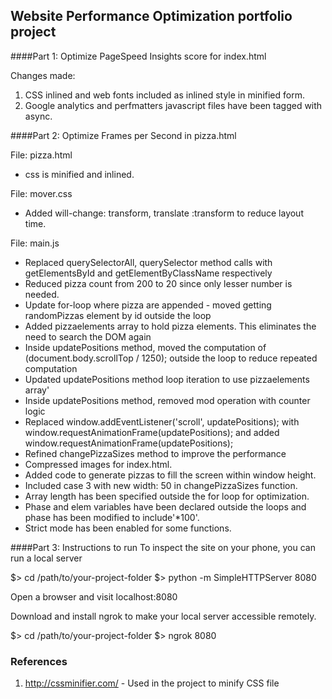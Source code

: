 ## Website Performance Optimization portfolio project

####Part 1: Optimize PageSpeed Insights score for index.html

Changes made:
1. CSS inlined and web fonts included as inlined style in minified form.
2. Google analytics and perfmatters javascript files have been tagged with async.


####Part 2: Optimize Frames per Second in pizza.html

File: pizza.html
* css is minified and inlined.

File: mover.css
* Added will-change: transform, translate :transform to reduce layout time.

File: main.js
* Replaced querySelectorAll, querySelector method calls with getElementsById and getElementByClassName respectively
* Reduced pizza count from 200 to 20 since only lesser number is needed.
* Update for-loop where pizza are appended - moved getting randomPizzas element by id outside the loop
* Added pizzaelements array to hold pizza elements. This eliminates the need to search the DOM again
* Inside updatePositions method, moved the computation of (document.body.scrollTop / 1250); outside the loop to reduce repeated computation
* Updated updatePositions method loop iteration to use pizzaelements array'
* Inside updatePositions method, removed mod operation with counter logic
* Replaced window.addEventListener('scroll', updatePositions); with window.requestAnimationFrame(updatePositions); and added window.requestAnimationFrame(updatePositions); 
* Refined changePizzaSizes method to improve the performance
* Compressed images for index.html.
* Added code to generate pizzas to fill the screen within window height.
* Included case 3 with new width: 50 in changePizzaSizes function.
* Array length has been specified outside the for loop for optimization.
* Phase and elem variables have been declared outside the loops and phase has been modified to include'*100'.
* Strict mode has been enabled for some functions.


####Part 3: Instructions to run
To inspect the site on your phone, you can run a local server

$> cd /path/to/your-project-folder
$> python -m SimpleHTTPServer 8080

Open a browser and visit localhost:8080

Download and install ngrok to make your local server accessible remotely.

$> cd /path/to/your-project-folder
$> ngrok 8080

### References
1) http://cssminifier.com/ - Used in the project to minify CSS file


